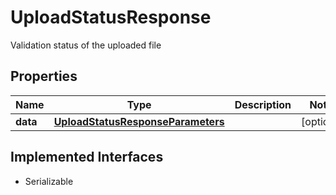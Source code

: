 

# UploadStatusResponse

Validation status of the uploaded file

## Properties

Name | Type | Description | Notes
------------ | ------------- | ------------- | -------------
**data** | [**UploadStatusResponseParameters**](UploadStatusResponseParameters.md) |  |  [optional]


## Implemented Interfaces

* Serializable


